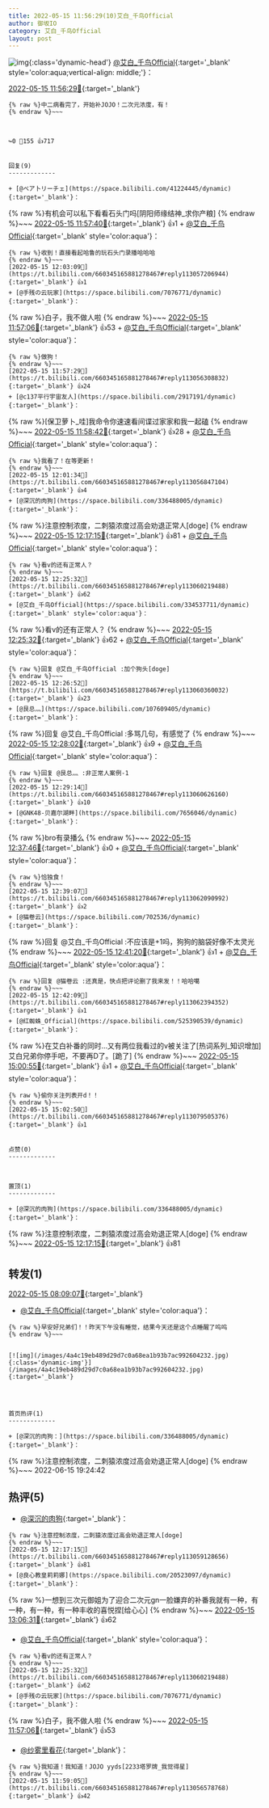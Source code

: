 ```yaml
---
title: 2022-05-15 11:56:29(10)艾白_千鸟Official
author: 御坂IO
category: 艾白_千鸟Official
layout: post
---
```


![img](/images/9ae8b9445fd0665cc014d9080156a45271be73c6.jpg){:class='dynamic-head'}
[@艾白_千鸟Official](https://space.bilibili.com/334537711/dynamic){:target='_blank' style='color:aqua;vertical-align: middle;'}：

[2022-05-15 11:56:29🔗](https://t.bilibili.com/660345165881278467){:target='_blank'}

~~~
{% raw %}中二病看完了，开始补JOJO！二次元浓度，有！
{% endraw %}~~~



↪️0 💬155 👍717


回复(9)
-------------

+ [@ベア卜リーチェ](https://space.bilibili.com/41224445/dynamic){:target='_blank'}：
~~~
{% raw %}有机会可以私下看看石头门吗[阴阳师缘结神_求你产粮]
{% endraw %}~~~
[2022-05-15 11:57:40🔗](https://t.bilibili.com/660345165881278467#reply113056360000){:target='_blank'} 👍1
    + [@艾白_千鸟Official](https://space.bilibili.com/334537711/dynamic){:target='_blank' style='color:aqua'}：
~~~
{% raw %}收到！直接看起哈鲁的玩石头门录播哈哈哈
{% endraw %}~~~
[2022-05-15 12:03:09🔗](https://t.bilibili.com/660345165881278467#reply113057206944){:target='_blank'} 👍1
+ [@手残の云玩家](https://space.bilibili.com/7076771/dynamic){:target='_blank'}：
~~~
{% raw %}白子，我不做人啦
{% endraw %}~~~
[2022-05-15 11:57:06🔗](https://t.bilibili.com/660345165881278467#reply113056404192){:target='_blank'} 👍53
    + [@艾白_千鸟Official](https://space.bilibili.com/334537711/dynamic){:target='_blank' style='color:aqua'}：
~~~
{% raw %}做狗！
{% endraw %}~~~
[2022-05-15 11:57:29🔗](https://t.bilibili.com/660345165881278467#reply113056308832){:target='_blank'} 👍24
+ [@c137平行宇宙友人](https://space.bilibili.com/2917191/dynamic){:target='_blank'}：
~~~
{% raw %}[保卫萝卜_哇]我命令你速速看间谍过家家和我一起磕
{% endraw %}~~~
[2022-05-15 11:58:42🔗](https://t.bilibili.com/660345165881278467#reply113056522736){:target='_blank'} 👍28
    + [@艾白_千鸟Official](https://space.bilibili.com/334537711/dynamic){:target='_blank' style='color:aqua'}：
~~~
{% raw %}我看了！在等更新！
{% endraw %}~~~
[2022-05-15 12:01:34🔗](https://t.bilibili.com/660345165881278467#reply113056847104){:target='_blank'} 👍4
+ [@深沉的肉狗](https://space.bilibili.com/336488005/dynamic){:target='_blank'}：
~~~
{% raw %}注意控制浓度，二刺猿浓度过高会劝退正常人[doge]
{% endraw %}~~~
[2022-05-15 12:17:15🔗](https://t.bilibili.com/660345165881278467#reply113059128656){:target='_blank'} 👍81
    + [@艾白_千鸟Official](https://space.bilibili.com/334537711/dynamic){:target='_blank' style='color:aqua'}：
~~~
{% raw %}看v的还有正常人？
{% endraw %}~~~
[2022-05-15 12:25:32🔗](https://t.bilibili.com/660345165881278467#reply113060219488){:target='_blank'} 👍62
+ [@艾白_千鸟Official](https://space.bilibili.com/334537711/dynamic){:target='_blank' style='color:aqua'}：
~~~
{% raw %}看v的还有正常人？
{% endraw %}~~~
[2022-05-15 12:25:32🔗](https://t.bilibili.com/660345165881278467#reply113060219488){:target='_blank'} 👍62
    + [@艾白_千鸟Official](https://space.bilibili.com/334537711/dynamic){:target='_blank' style='color:aqua'}：
~~~
{% raw %}回复 @艾白_千鸟Official :加个狗头[doge]
{% endraw %}~~~
[2022-05-15 12:26:52🔗](https://t.bilibili.com/660345165881278467#reply113060360032){:target='_blank'} 👍23
+ [@艮总灬](https://space.bilibili.com/107609405/dynamic){:target='_blank'}：
~~~
{% raw %}回复 @艾白_千鸟Official :多骂几句，有感觉了
{% endraw %}~~~
[2022-05-15 12:28:02🔗](https://t.bilibili.com/660345165881278467#reply113060645472){:target='_blank'} 👍9
    + [@艾白_千鸟Official](https://space.bilibili.com/334537711/dynamic){:target='_blank' style='color:aqua'}：
~~~
{% raw %}回复 @艮总灬 :非正常人案例-1
{% endraw %}~~~
[2022-05-15 12:29:14🔗](https://t.bilibili.com/660345165881278467#reply113060626160){:target='_blank'} 👍10
+ [@GNK48-贝嘉尔湖畔](https://space.bilibili.com/7656046/dynamic){:target='_blank'}：
~~~
{% raw %}bro有录播么
{% endraw %}~~~
[2022-05-15 12:37:46🔗](https://t.bilibili.com/660345165881278467#reply113061822848){:target='_blank'} 👍0
    + [@艾白_千鸟Official](https://space.bilibili.com/334537711/dynamic){:target='_blank' style='color:aqua'}：
~~~
{% raw %}恰独食！
{% endraw %}~~~
[2022-05-15 12:39:07🔗](https://t.bilibili.com/660345165881278467#reply113062090992){:target='_blank'} 👍2
+ [@猫卷云](https://space.bilibili.com/702536/dynamic){:target='_blank'}：
~~~
{% raw %}回复 @艾白_千鸟Official :不应该是+1吗，狗狗的脑袋好像不太灵光
{% endraw %}~~~
[2022-05-15 12:41:20🔗](https://t.bilibili.com/660345165881278467#reply113062353184){:target='_blank'} 👍1
    + [@艾白_千鸟Official](https://space.bilibili.com/334537711/dynamic){:target='_blank' style='color:aqua'}：
~~~
{% raw %}回复 @猫卷云 :还真是，快点把评论删了我来发！！哈哈噶
{% endraw %}~~~
[2022-05-15 12:42:09🔗](https://t.bilibili.com/660345165881278467#reply113062394352){:target='_blank'} 👍1
+ [@红蜘蛛_Official](https://space.bilibili.com/525390539/dynamic){:target='_blank'}：
~~~
{% raw %}在艾白补番的同时…又有两位我看过的v被关注了[热词系列_知识增加]艾白兄弟你停手吧，不要再D了。[跪了]
{% endraw %}~~~
[2022-05-15 15:00:55🔗](https://t.bilibili.com/660345165881278467#reply113079369776){:target='_blank'} 👍1
    + [@艾白_千鸟Official](https://space.bilibili.com/334537711/dynamic){:target='_blank' style='color:aqua'}：
~~~
{% raw %}偷你关注列表开d！！
{% endraw %}~~~
[2022-05-15 15:02:50🔗](https://t.bilibili.com/660345165881278467#reply113079505376){:target='_blank'} 👍1


点赞(0)
-------------



置顶(1)
-------------

+ [@深沉的肉狗](https://space.bilibili.com/336488005/dynamic){:target='_blank'}：
~~~
{% raw %}注意控制浓度，二刺猿浓度过高会劝退正常人[doge]
{% endraw %}~~~
[2022-05-15 12:17:15🔗](https://t.bilibili.com/660345165881278467#reply113059128656){:target='_blank'} 👍81


转发(1)
-------------

[2022-05-15 08:09:07🔗](https://t.bilibili.com/660286569623584771){:target='_blank'}
+ [@艾白_千鸟Official](https://space.bilibili.com/334537711/dynamic){:target='_blank' style='color:aqua'}：
~~~
{% raw %}早安好兄弟们！！昨天下午没有睡觉，结果今天还是这个点睡醒了呜呜
{% endraw %}~~~


[![img](/images/4a4c19eb489d29d7c0a68ea1b93b7ac992604232.jpg){:class='dynamic-img'}](/images/4a4c19eb489d29d7c0a68ea1b93b7ac992604232.jpg){:target='_blank'}




首页热评(1)
-------------

+ [@深沉的肉狗：](https://space.bilibili.com/336488005/dynamic){:target='_blank'}：
~~~
{% raw %}注意控制浓度，二刺猿浓度过高会劝退正常人[doge]
{% endraw %}~~~
2022-06-15 19:24:42


热评(5)
-------------

+ [@深沉的肉狗](https://space.bilibili.com/336488005/dynamic){:target='_blank'}：
~~~
{% raw %}注意控制浓度，二刺猿浓度过高会劝退正常人[doge]
{% endraw %}~~~
[2022-05-15 12:17:15🔗](https://t.bilibili.com/660345165881278467#reply113059128656){:target='_blank'} 👍81
+ [@良心教皇莉莉娜](https://space.bilibili.com/20523097/dynamic){:target='_blank'}：
~~~
{% raw %}一想到三次元御姐为了迎合二次元gn一脸嫌弃的补番我就有一种，有一种，有一种，有一种丰收的喜悦捏[给心心]
{% endraw %}~~~
[2022-05-15 13:06:31🔗](https://t.bilibili.com/660345165881278467#reply113065754048){:target='_blank'} 👍62
+ [@艾白_千鸟Official](https://space.bilibili.com/334537711/dynamic){:target='_blank' style='color:aqua'}：
~~~
{% raw %}看v的还有正常人？
{% endraw %}~~~
[2022-05-15 12:25:32🔗](https://t.bilibili.com/660345165881278467#reply113060219488){:target='_blank'} 👍62
+ [@手残の云玩家](https://space.bilibili.com/7076771/dynamic){:target='_blank'}：
~~~
{% raw %}白子，我不做人啦
{% endraw %}~~~
[2022-05-15 11:57:06🔗](https://t.bilibili.com/660345165881278467#reply113056404192){:target='_blank'} 👍53
+ [@纱雾里看花](https://space.bilibili.com/56794789/dynamic){:target='_blank'}：
~~~
{% raw %}我知道！我知道！JOJO yyds[2233塔罗牌_我觉得星]
{% endraw %}~~~
[2022-05-15 11:59:05🔗](https://t.bilibili.com/660345165881278467#reply113056578768){:target='_blank'} 👍42


